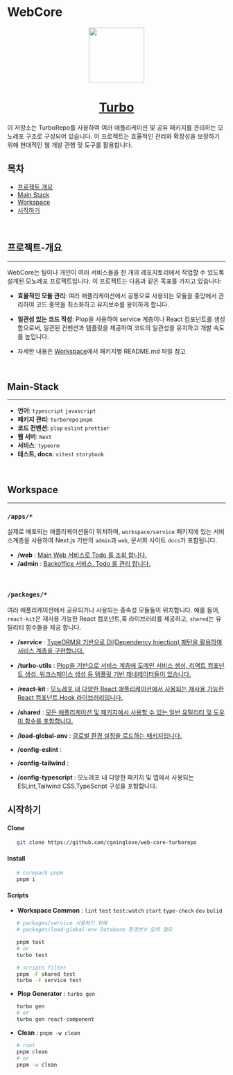 # WebCore

<p align="center">
  <a href="https://turbo.build">
    <picture>
      <source media="(prefers-color-scheme: dark)" srcset="https://user-images.githubusercontent.com/4060187/196936123-f6e1db90-784d-4174-b774-92502b718836.png">
      <img src="https://user-images.githubusercontent.com/4060187/196936104-5797972c-ab10-4834-bd61-0d1e5f442c9c.png" height="128">
    </picture>
    <h1 align="center">Turbo</h1>
  </a>
</p>

이 저장소는 TurboRepo를 사용하여 여러 애플리케이션 및 공유 패키지를 관리하는 모노레포 구조로 구성되어 있습니다. 이 프로젝트는 효율적인 관리와 확장성을 보장하기 위해 현대적인 웹 개발 관행 및 도구를 활용합니다.
<br/>

## 목차

- [프로젝트 개요](#프로젝트-개요)
- [Main Stack](#Main-Stack)
- [Workspace](#Workspace)
- [시작하기](#시작하기)

<br/>

## 프로젝트-개요

---

WebCore는 팀이나 개인이 여러 서비스들을 한 개의 레포지토리에서 작업할 수 있도록 설계된 모노레포 프로젝트입니다. 이 프로젝트는 다음과 같은 목표를 가지고 있습니다:

- **효율적인 모듈 관리**: 여러 애플리케이션에서 공통으로 사용되는 모듈을 중앙에서 관리하여 코드 중복을 최소화하고 유지보수를 용이하게 합니다.

- **일관성 있는 코드 작성**: Plop을 사용하여 service 계층이나 React 컴포넌트를 생성함으로써, 일관된 컨벤션과 템플릿을 제공하여 코드의 일관성을 유지하고 개발 속도를 높입니다.
  <br/>
- 자세한 내용은 [Workspace](#Workspace)에서 패키지별 README.md 파일 참고

<br/>

## Main-Stack

---

- **언어**: `typescript` `javascript`
- **패키지 관리**: `turborepo` `pnpm`
- **코드 컨벤션**: `plop` `eslint` `prettier`
- **웹 서버**: `Next`
- **서비스**: `typeorm`
- **테스트, docs**: `vitest` `storybook`

<br/>

## Workspace

---

### `/apps/*`

실제로 배포되는 애플리케이션들이 위치하며, `workspace/service` 패키지에 있는 서비스계층을 사용하여 Next.js 기반의 `admin`과 `web`, 문서화 사이트 `docs`가 포함됩니다.

- **/web** : [ Main Web 서비스로 Todo 를 조회 합니다.](https://github.com/cgoinglove/web-core-turborepo/tree/main/apps/admin)
- **/admin** : [ Backoffice 서비스. Todo 를 관리 합니다.](https://github.com/cgoinglove/web-core-turborepo/tree/main/apps/web)

<br/>

### `/packages/*`

여러 애플리케이션에서 공유되거나 사용되는 종속성 모듈들이 위치합니다. 예를 들어, `react-kit`은 재사용 가능한 React 컴포넌트,훅 라이브러리를 제공하고, `shared`는 유틸리티 함수들을 제공 합니다.

- **/service** : [ TypeORM을 기반으로 DI(Dependency Injection) 패턴을 활용하여 서비스 계층을 구현합니다.](https://github.com/cgoinglove/web-core-turborepo/tree/main/packages/service)

- **/turbo-utils** : [ Plop을 기반으로 서비스 계층에 도메인 서비스 생성, 리액트 컴포넌트 생성, 워크스페이스 생성 등 템플릿 기반 제네레이터들이 있습니다.](https://github.com/cgoinglove/web-core-turborepo/tree/main/packages/turbo-utils)

- **/react-kit** : [ 모노레포 내 다양한 React 애플리케이션에서 사용되는 재사용 가능한 React 컴포넌트,Hook 라이브러리입니다.](https://github.com/cgoinglove/web-core-turborepo/tree/main/packages/react-kit)

- **/shared** : [모든 애플리케이션 및 패키지에서 사용할 수 있는 일반 유틸리티 및 도우미 함수를 포함합니다.](https://github.com/cgoinglove/web-core-turborepo/tree/main/packages/shared)

- **/load-global-env** : [ 글로벌 환경 설정을 로드하는 패키지입니다.](https://github.com/cgoinglove/web-core-turborepo/tree/main/packages/load-global-env)

- **/config-eslint** :
- **/config-tailwind** :
- **/config-typescript** :
  모노레포 내 다양한 패키지 및 앱에서 사용되는 ESLint,Tailwind CSS,TypeScript 구성을 포함합니다.

## 시작하기

#### Clone

```bash
   git clone https://github.com/cgoinglove/web-core-turborepo
```

#### Install

```bash
   # corepack pnpm
   pnpm i
```

#### Scripts

- **Workspace Common** : `lint` `test` `test:watch` `start` `type-check` `dev` `bulid`

```bash
   # packages/service 사용하기 위해
   # packages/load-global-env Database 환경변수 입력 필요

   pnpm test
   # or
   turbo test

   # scripts filter
   pnpm -F shared test
   turbo -F service test
```

- **Plop Generator** : `turbo gen`

```bash
   turbo gen
   # or
   turbo gen react-component
```

- **Clean** : `pnpm -w clean`

```bash
   # root
   pnpm clean
   # or
   pnpm -w clean
```
